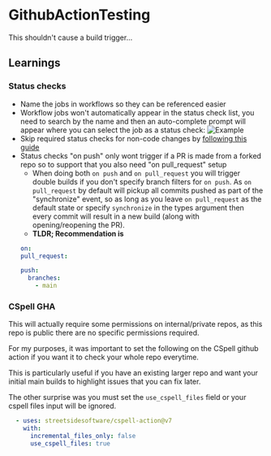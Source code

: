 # GithubActionTesting

This shouldn't cause a build trigger...

## Learnings

### Status checks
* Name the jobs in workflows so they can be referenced easier
* Workflow jobs won't automatically appear in the status check list, you need to search by the name and then an auto-complete prompt will appear where you can select the job as a status check: ![Example](https://i.imgur.com/IPQnuhE.png)
* Skip required status checks for non-code changes by [following this guide](https://docs.github.com/en/repositories/configuring-branches-and-merges-in-your-repository/defining-the-mergeability-of-pull-requests/troubleshooting-required-status-checks#handling-skipped-but-required-checks)
* Status checks "on push" only wont trigger if a PR is made from a forked repo so to support that you also need "on pull_request" setup
  - When doing both `on push` and `on pull_request` you will trigger double builds if you don't specify branch filters for `on push`. 
  As `on pull_request` by default will pickup all commits pushed as part of the "synchronize" event, so as long as you leave `on pull_request` as the default state or specify `synchronize` in the types argument then every commit will result in a new build (along with opening/reopening the PR).
  - **TLDR; Recommendation is**
  ```yml
  on:
  pull_request:

  push:
    branches: 
      - main
  ```

### CSpell GHA

This will actually require some permissions on internal/private repos, as this repo is public there are no specific permissions required.

For my purposes, it was important to set the following on the CSpell github action if you want it to check your whole repo everytime.

This is particularly useful if you have an existing larger repo and want your initial main builds to highlight issues that you can fix later.

The other surprise was you must set the `use_cspell_files` field or your cspell files input will be ignored.

```yaml
  - uses: streetsidesoftware/cspell-action@v7
    with: 
      incremental_files_only: false
      use_cspell_files: true
```
